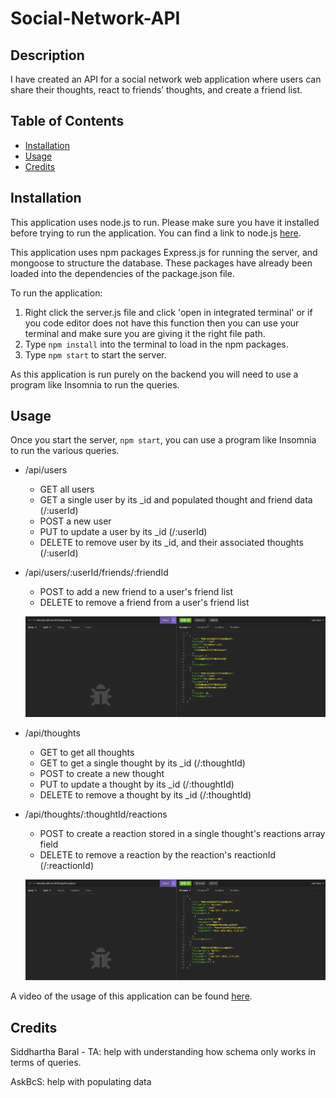 # Social-Network-API

## Description

I have created an API for a social network web application where users can share their thoughts, react to friends’ thoughts, and create a friend list.

## Table of Contents

  - [Installation](#installation)
  - [Usage](#usage)
  - [Credits](#credits)

## Installation

This application uses node.js to run. Please make sure you have it installed before trying to run the application. You can find a link to node.js [here](https://nodejs.org/en).

This application uses npm packages Express.js for running the server, and mongoose to structure the database. These packages have already been loaded into the dependencies of the package.json file.

To run the application:
1. Right click the server.js file and click 'open in integrated terminal' or if you code editor does not have this function then you can use your terminal and make sure you are giving it the right file path.
2. Type `npm install` into the terminal to load in the npm packages.
3. Type `npm start` to start the server.

As this application is run purely on the backend you will need to use a program like Insomnia to run the queries.

## Usage

Once you start the server, `npm start`, you can use a program like Insomnia to run the various queries. 

* /api/users
    * GET all users
    * GET a single user by its _id and populated thought and friend data (/:userId)
    * POST a new user
    * PUT to update a user by its _id (/:userId)
    * DELETE to remove user by its _id, and their associated thoughts (/:userId)

* /api/users/:userId/friends/:friendId
    * POST to add a new friend to a user's friend list
    * DELETE to remove a friend from a user's friend list

    ![GET all users, showing frind count](./images/GET%20all%20users.png)

* /api/thoughts
    * GET to get all thoughts
    * GET to get a single thought by its _id (/:thoughtId)
    * POST to create a new thought
    * PUT to update a thought by its _id (/:thoughtId)
    * DELETE to remove a thought by its _id (/:thoughtId)

* /api/thoughts/:thoughtId/reactions
    * POST to create a reaction stored in a single thought's reactions array field
    * DELETE to remove a reaction by the reaction's reactionId (/:reactionId)

    ![GET all thoguhts, showing reactions](./images/GET%20all%20thoughts.png)

A video of the usage of this application can be found [here](https://drive.google.com/file/d/1i0tmF6V8hb5FtRMUAzaG7LYfEgPwOiZQ/view).

## Credits

Siddhartha Baral - TA: help with understanding how schema only works in terms of queries.

AskBcS: help with populating data


